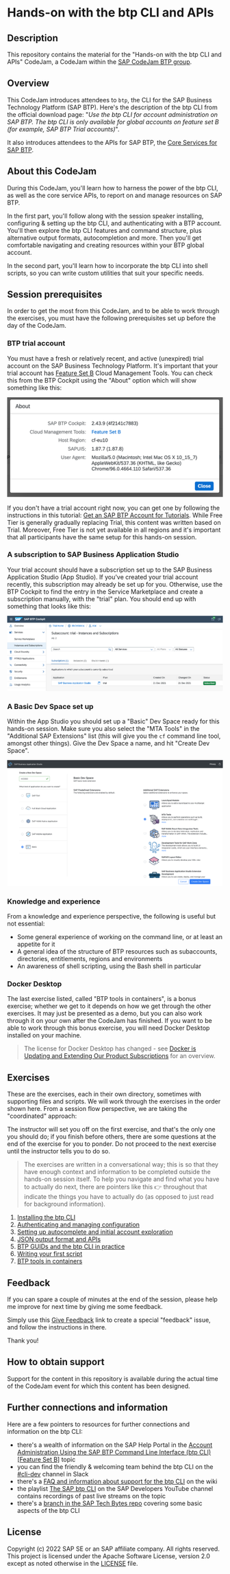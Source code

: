 # Hands-on with the btp CLI and APIs

## Description

This repository contains the material for the "Hands-on with the btp CLI and APIs" CodeJam, a CodeJam within the [SAP CodeJam BTP group](https://groups.community.sap.com/t5/sap-codejam-btp/gh-p/codejam-btp).

## Overview

This CodeJam introduces attendees to `btp`, the CLI for the SAP Business Technology Platform (SAP BTP). Here's the description of the btp CLI from the official download page: "_Use the btp CLI for account administration on SAP BTP. The btp CLI is only available for global accounts on feature set B (for example, SAP BTP Trial accounts)_".

It also introduces attendees to the APIs for SAP BTP, the [Core Services for SAP BTP](https://api.sap.com/package/SAPCloudPlatformCoreServices/rest).

## About this CodeJam

During this CodeJam, you'll learn how to harness the power of the btp CLI, as well as the core service APIs, to report on and manage resources on SAP BTP.

In the first part, you'll follow along with the session speaker installing, configuring & setting up the btp CLI, and authenticating with a BTP account. You'll then explore the btp CLI features and command structure, plus alternative output formats, autocompletion and more. Then you'll get comfortable navigating and creating resources within your BTP global account.

In the second part, you'll learn how to incorporate the btp CLI into shell scripts, so you can write custom utilities that suit your specific needs.

## Session prerequisites

In order to get the most from this CodeJam, and to be able to work through the exercises, you must have the following prerequisites set up before the day of the CodeJam.

### BTP trial account

You must have a fresh or relatively recent, and active (unexpired) trial account on the SAP Business Technology Platform. It's important that your trial account has [Feature Set B](https://help.sap.com/products/BTP/65de2977205c403bbc107264b8eccf4b/caf4e4e23aef4666ad8f125af393dfb2.html) Cloud Management Tools. You can check this from the BTP Cockpit using the "About" option which will show something like this:

![The About popup showing Feature Set B](assets/cockpit-about-popup.png)

If you don't have a trial account right now, you can get one by following the instructions in this tutorial: [Get an SAP BTP Account for Tutorials](https://developers.sap.com/tutorials/btp-cockpit-setup.html). While Free Tier is generally gradually replacing Trial, this content was written based on Trial. Moreover, Free Tier is not yet available in all regions and it's important that all participants have the same setup for this hands-on session.

### A subscription to SAP Business Application Studio

Your trial account should have a subscription set up to the SAP Business Application Studio (App Studio). If you've created your trial account recently, this subscription may already be set up for you. Otherwise, use the BTP Cockpit to find the entry in the Service Marketplace and create a subscription manually, with the "trial" plan. You should end up with something that looks like this:

![subscription to App Studio](assets/cockpit-app-studio-subscription.png)

### A Basic Dev Space set up

Within the App Studio you should set up a "Basic" Dev Space ready for this hands-on session. Make sure you also select the "MTA Tools" in the "Additional SAP Extensions" list (this will give you the `cf` command line tool, amongst other things). Give the Dev Space a name, and hit "Create Dev Space".

![Creating a Basic Dev Space](assets/app-studio-creating-dev-space.png)

### Knowledge and experience

From a knowledge and experience perspective, the following is useful but not essential:

* Some general experience of working on the command line, or at least an appetite for it
* A general idea of the structure of BTP resources such as subaccounts, directories, entitlements, regions and environments
* An awareness of shell scripting, using the Bash shell in particular

### Docker Desktop

The last exercise listed, called "BTP tools in containers", is a bonus exercise; whether we get to it depends on how we get through the other exercises. It may just be presented as a demo, but you can also work through it on your own after the CodeJam has finished. If you want to be able to work through this bonus exercise, you will need Docker Desktop installed on your machine.

> The license for Docker Desktop has changed - see [Docker is Updating and Extending Our Product Subscriptions](https://www.docker.com/blog/updating-product-subscriptions/) for an overview.

## Exercises

These are the exercises, each in their own directory, sometimes with supporting files and scripts. We will work through the exercises in the order shown here. From a session flow perspective, we are taking the "coordinated" approach:

The instructor will set you off on the first exercise, and that's the only one you should do; if you finish before others, there are some questions at the end of the exercise for you to ponder. Do not proceed to the next exercise until the instructor tells you to do so.

> The exercises are written in a conversational way; this is so that they have enough context and information to be completed outside the hands-on session itself. To help you navigate and find what you have to actually do next, there are pointers like this 👉 throughout that indicate the things you have to actually do (as opposed to just read for background information).

1. [Installing the btp CLI](exercises/01-installing/README.md)
1. [Authenticating and managing configuration](exercises/02-authenticating-and-configuration/README.md)
1. [Setting up autocomplete and initial account exploration](exercises/03-autocomplete-and-exploration/README.md)
1. [JSON output format and APIs](exercises/04-json-format-and-apis/README.md)
1. [BTP GUIDs and the btp CLI in practice](exercises/05-btp-guids-cli-in-practice/README.md)
1. [Writing your first script](exercises/06-writing-your-first-script/README.md)
1. [BTP tools in containers](exercises/07-btp-tools-in-containers/README.md)

## Feedback

If you can spare a couple of minutes at the end of the session, please help me improve for next time by giving me some feedback.

Simply use this [Give Feedback](https://github.com/SAP-samples/cloud-btp-cli-codejam/issues/new?assignees=&labels=feedback&template=feedback-template.md&title=Feedback) link to create a special "feedback" issue, and follow the instructions in there.

Thank you!

## How to obtain support

Support for the content in this repository is available during the actual time of the CodeJam event for which this content has been designed.

## Further connections and information

Here are a few pointers to resources for further connections and information on the btp CLI:

* there's a wealth of information on the SAP Help Portal in the [Account Administration Using the SAP BTP Command Line Interface (btp CLI) [Feature Set B]](https://help.sap.com/products/BTP/65de2977205c403bbc107264b8eccf4b/7c6df2db6332419ea7a862191525377c.html?locale=en-US&version=Cloud) topic
* you can find the friendly & welcoming team behind the btp CLI on the [#cli-dev](https://sap-btp.slack.com/archives/CCXF812E9) channel in Slack
* there's a [FAQ and information about support for the btp CLI](https://wiki.wdf.sap.corp/wiki/display/CPCLI/Support) on the wiki
* the playlist [The SAP btp CLI](https://www.youtube.com/playlist?list=PL6RpkC85SLQDXx827kdjKc6HRvdMRZ8P5) on the SAP Developers YouTube channel contains recordings of past live streams on the topic
* there's a [branch in the SAP Tech Bytes repo](https://github.com/SAP-samples/sap-tech-bytes/tree/2021-09-01-btp-cli) covering some basic aspects of the btp CLI

## License

Copyright (c) 2022 SAP SE or an SAP affiliate company. All rights reserved. This project is licensed under the Apache Software License, version 2.0 except as noted otherwise in the [LICENSE](LICENSES/Apache-2.0.txt) file.
